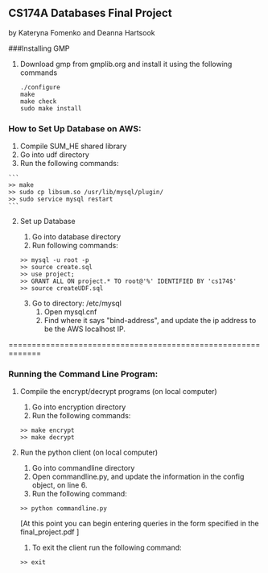 ## CS174A Databases Final Project
by Kateryna Fomenko and Deanna Hartsook

###Installing GMP

1. Download gmp from gmplib.org and install it using the following commands
	
	```
	./configure 
	make 
	make check
	sudo make install
	```

### How to Set Up Database on AWS:

1. Compile SUM_HE shared library
  1. Go into udf directory
  2. Run the following commands:
	
	```
	>> make
	>> sudo cp libsum.so /usr/lib/mysql/plugin/
	>> sudo service mysql restart
	```

2. Set up Database
	1. Go into database directory
	2. Run following commands:

	 ```
	>> mysql -u root -p
	>> source create.sql
	>> use project;
	>> GRANT ALL ON project.* TO root@'%' IDENTIFIED BY 'cs174$'
	>> source createUDF.sql
	```
		
	3. Go to directory: /etc/mysql
		1. Open mysql.cnf
		2. Find where it says "bind-address", and update the ip address to be the AWS localhost IP.

=============================================================

### Running the Command Line Program:

1. Compile the encrypt/decrypt programs (on local computer)
	1. Go into encryption directory
	2. Run the following commands:

	```
	>> make encrypt
	>> make decrypt
	```
    
2. Run the python client (on local computer)
	1. Go into commandline directory
	2. Open commandline.py, and update the information in the config object, on line 6.
	3. Run the following command:
	
	```
	>> python commandline.py
	```
    
	[At this point you can begin entering queries in the form specified in the final_project.pdf ]
	1. To exit the client run the following command:
		
	```
	>> exit
	```
